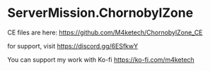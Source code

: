 # ServerMission.ChornobylZone

CE files are here: https://github.com/M4ketech/ChornobylZone_CE

for support, visit https://discord.gg/6ESfkwY

You can support my work with Ko-fi https://ko-fi.com/m4ketech

